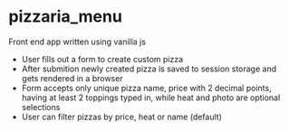 # pizzaria_menu

Front end app written using vanilla js
- User fills out a form to create custom pizza
- After submition newly created pizza is saved to session storage and gets rendered in a browser
- Form accepts only unique pizza name, price with 2 decimal points, having at least 2 toppings typed in, while heat and photo are optional selections
- User can filter pizzas by price, heat or name (default)
